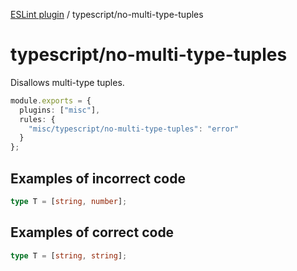 [ESLint plugin](https://ilyub.github.io/eslint-plugin-misc/) / typescript/no-multi-type-tuples

# typescript/no-multi-type-tuples

Disallows multi-type tuples.

```ts
module.exports = {
  plugins: ["misc"],
  rules: {
    "misc/typescript/no-multi-type-tuples": "error"
  }
};
```

## Examples of incorrect code

```ts
type T = [string, number];
```

## Examples of correct code

```ts
type T = [string, string];
```